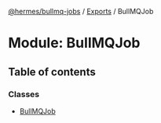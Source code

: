 [@hermes/bullmq-jobs](../README.md) / [Exports](../modules.md) / BullMQJob

# Module: BullMQJob

## Table of contents

### Classes

- [BullMQJob](../classes/bullmqjob.bullmqjob-1.md)
